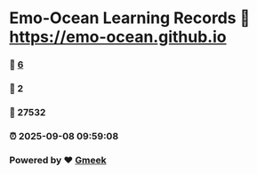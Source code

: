 # Emo-Ocean Learning Records :link: https://emo-ocean.github.io 
### :page_facing_up: [6](https://emo-ocean.github.io/tag.html) 
### :speech_balloon: 2 
### :hibiscus: 27532 
### :alarm_clock: 2025-09-08 09:59:08 
### Powered by :heart: [Gmeek](https://github.com/Meekdai/Gmeek)
